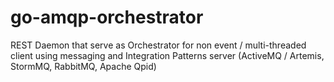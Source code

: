 # go-amqp-orchestrator
REST Daemon that serve as Orchestrator for non event / multi-threaded client using messaging and Integration Patterns server (ActiveMQ / Artemis, StormMQ, RabbitMQ, Apache Qpid)
